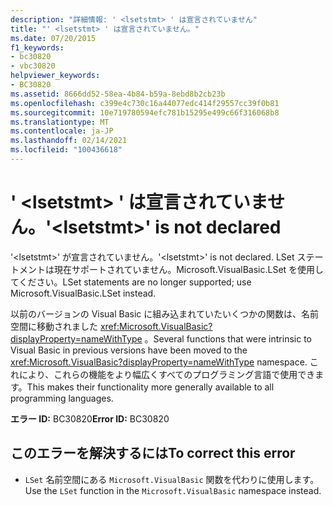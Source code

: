 ```yaml
---
description: "詳細情報: ' <lsetstmt> ' は宣言されていません"
title: "' <lsetstmt> ' は宣言されていません。"
ms.date: 07/20/2015
f1_keywords:
- bc30820
- vbc30820
helpviewer_keywords:
- BC30820
ms.assetid: 8666dd52-58ea-4b84-b59a-8ebd8b2cb23b
ms.openlocfilehash: c399e4c730c16a44077edc414f29557cc39f0b81
ms.sourcegitcommit: 10e719780594efc781b15295e499c66f316068b8
ms.translationtype: MT
ms.contentlocale: ja-JP
ms.lasthandoff: 02/14/2021
ms.locfileid: "100436618"
---
```

# <a name="lsetstmt-is-not-declared"></a><span data-ttu-id="b2404-103">' \<lsetstmt> ' は宣言されていません。</span><span class="sxs-lookup"><span data-stu-id="b2404-103">'\<lsetstmt>' is not declared</span></span>

<span data-ttu-id="b2404-104">'\<lsetstmt>' が宣言されていません。</span><span class="sxs-lookup"><span data-stu-id="b2404-104">'\<lsetstmt>' is not declared.</span></span> <span data-ttu-id="b2404-105">LSet ステートメントは現在サポートされていません。Microsoft.VisualBasic.LSet を使用してください。</span><span class="sxs-lookup"><span data-stu-id="b2404-105">LSet statements are no longer supported; use Microsoft.VisualBasic.LSet instead.</span></span>  
  
 <span data-ttu-id="b2404-106">以前のバージョンの Visual Basic に組み込まれていたいくつかの関数は、名前空間に移動されました <xref:Microsoft.VisualBasic?displayProperty=nameWithType> 。</span><span class="sxs-lookup"><span data-stu-id="b2404-106">Several functions that were intrinsic to Visual Basic in previous versions have been moved to the <xref:Microsoft.VisualBasic?displayProperty=nameWithType> namespace.</span></span> <span data-ttu-id="b2404-107">これにより、これらの機能をより幅広くすべてのプログラミング言語で使用できます。</span><span class="sxs-lookup"><span data-stu-id="b2404-107">This makes their functionality more generally available to all programming languages.</span></span>  
  
 <span data-ttu-id="b2404-108">**エラー ID:** BC30820</span><span class="sxs-lookup"><span data-stu-id="b2404-108">**Error ID:** BC30820</span></span>  
  
## <a name="to-correct-this-error"></a><span data-ttu-id="b2404-109">このエラーを解決するには</span><span class="sxs-lookup"><span data-stu-id="b2404-109">To correct this error</span></span>  
  
- <span data-ttu-id="b2404-110">`LSet` 名前空間にある `Microsoft.VisualBasic` 関数を代わりに使用します。</span><span class="sxs-lookup"><span data-stu-id="b2404-110">Use the `LSet` function in the `Microsoft.VisualBasic` namespace instead.</span></span>  
